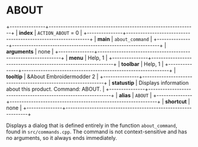 # ABOUT

+---------------+--------------------------------------------------------------+
| **index**     | `ACTION_ABOUT` = 0                                           |
+---------------+--------------------------------------------------------------+
| **main**      | `about_command`                                              |
+---------------+--------------------------------------------------------------+
| **arguments** | none                                                         |
+---------------+--------------------------------------------------------------+
| **menu**      | Help, 1                                                      |
+---------------+--------------------------------------------------------------+
| **toolbar**   | Help, 1                                                      |
+---------------+--------------------------------------------------------------+
| **tooltip**   | &About Embroidermodder 2                                     |
+---------------+--------------------------------------------------------------+
| **statustip** | Displays information about this product. Command: ABOUT.     |
+---------------+--------------------------------------------------------------+
| **alias**     | `ABOUT`                                                      |
+---------------+--------------------------------------------------------------+
| **shortcut**  | none                                                         |
+---------------+--------------------------------------------------------------+

Displays a dialog that is defined entirely in the function `about_command`,
found in `src/commands.cpp`. The command is not context-sensitive and
has no arguments, so it always ends immediately.
